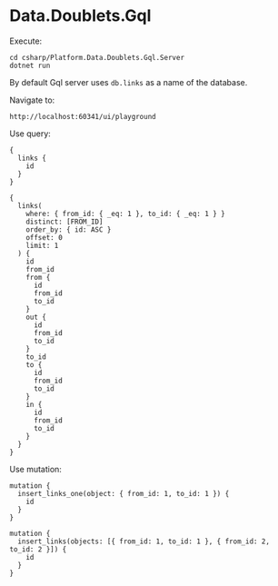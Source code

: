 # Data.Doublets.Gql

Execute:
```
cd csharp/Platform.Data.Doublets.Gql.Server
dotnet run
```

By default Gql server uses `db.links` as a name of the database.

Navigate to:
```
http://localhost:60341/ui/playground
```

Use query:
```gql
{
  links {
    id
  }
}
```

```gql
{
  links(
    where: { from_id: { _eq: 1 }, to_id: { _eq: 1 } }
    distinct: [FROM_ID]
    order_by: { id: ASC }
    offset: 0
    limit: 1
  ) {
    id
    from_id
    from {
      id
      from_id
      to_id
    }
    out {
      id
      from_id
      to_id
    }
    to_id
    to {
      id
      from_id
      to_id
    }
    in {
      id
      from_id
      to_id
    }
  }
}
```

Use mutation:
```gql
mutation {
  insert_links_one(object: { from_id: 1, to_id: 1 }) {
    id
  }
}
```

```gql
mutation {
  insert_links(objects: [{ from_id: 1, to_id: 1 }, { from_id: 2, to_id: 2 }]) {
    id
  }
}
```
